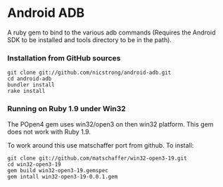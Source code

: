 Android ADB
===========

A ruby gem to bind to the various adb commands (Requires the Android SDK to be installed and tools directory to be in the path).

### Installation from GitHub sources

    git clone git://github.com/nicstrong/android-adb.git
    cd android-adb
    bundler install
    rake install

### Running on Ruby 1.9 under Win32

The POpen4 gem uses win32/open3 on then win32 platform. This gem does not work with Ruby 1.9.

To work around this use matschaffer port from github. To install:

    git clone git://github.com/matschaffer/win32-open3-19.git
    cd win32-open3-19
    gem build win32-open3-19.gemspec
    gem intall win32-open3-19-0.0.1.gem

